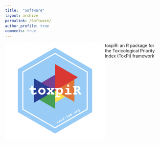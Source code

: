 ```yaml
---
title:  "Software"
layout: archive
permalink: /Software/
author_profile: true
comments: true
---
```


<img align="left" src="../assets/images/toxpiR_logo.jpeg" style="display: block; margin: auto;" />
toxpiR: an R package for the Toxicological Priority Index (ToxPi) framework